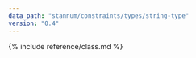 ```yaml
---
data_path: "stannum/constraints/types/string-type"
version: "0.4"
---
```


{% include reference/class.md %}
